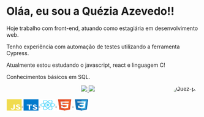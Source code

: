 # Oláa, eu sou a Quézia Azevedo!!

Hoje trabalho com front-end, atuando como estagiária em desenvolvimento web.

Tenho experiência com automação de testes utilizando a ferramenta Cypress.

Atualmente estou estudando o javascript, react e linguagem C!

Conhecimentos básicos em SQL.

<div align="center">
  <a href="https://github.com/quezia-azevedo">
  <img height="180em" src="https://github-readme-stats.vercel.app/api?username=quezia-azevedo&show_icons=true&theme=radical&include_all_commits=true&count_private=true">
  <img height="180em" src="https://github-readme-stats.vercel.app/api/top-langs/?username=quezia-azevedo&layout=compact&langs_count=7&theme=synthwave">
  <img align="right" alt="Quez-pic" height="100" style="border-radius:50px;" src="https://i.imgur.com/8AUo9ni.png">
</div>
  
  <div style="display: inline_block"><br>
  <img align="center" alt="Quez-Js" height="30" width="40" src="https://raw.githubusercontent.com/devicons/devicon/master/icons/javascript/javascript-plain.svg">
  <img align="center" alt="Quez-Ts" height="30" width="40" src="https://raw.githubusercontent.com/devicons/devicon/master/icons/typescript/typescript-plain.svg">
  <img align="center" alt="Quez-React" height="30" width="40" src="https://raw.githubusercontent.com/devicons/devicon/master/icons/react/react-original.svg">
  <img align="center" alt="Quez-HTML" height="30" width="40" src="https://raw.githubusercontent.com/devicons/devicon/master/icons/html5/html5-original.svg">
  <img align="center" alt="Quez-CSS" height="30" width="40" src="https://raw.githubusercontent.com/devicons/devicon/master/icons/css3/css3-original.svg">
</div>
  
 

